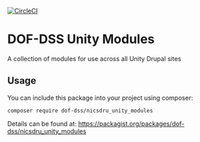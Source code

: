 [![CircleCI](https://circleci.com/gh/dof-dss/nicsdru_origins_modules.svg?style=svg)](https://circleci.com/gh/dof-dss/nicsdru_origins_modules)

# DOF-DSS Unity Modules

A collection of modules for use across all Unity Drupal sites

## Usage

You can include this package into your project using composer:
```
composer require dof-dss/nicsdru_unity_modules
```
Details can be found at: https://packagist.org/packages/dof-dss/nicsdru_unity_modules
